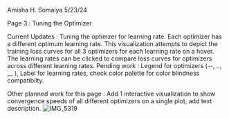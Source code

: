 Amisha H. Somaiya
5/23/24

Page 3.: Tuning the Optimizer

Current Updates : Tuning the optimzer for learning rate. Each optimizer has a different optimum learning rate.
This visualization attempts to depict the training loss curves for all 3 optimizers for each learning rate on a hover. The learning rates can be clicked to compare loss curves for optimizers across different learning rates.
Pending work : Legend for optimizers (--, .., __ ), Label for learning rates, check color palette for color blindness compatibilty. 

Other planned work for this page : Add 1 interactive visualization to show convergence speeds of all different optimizers on a single plot, add text description. 
![IMG_5319](https://github.com/cse512-23s/Tuning-PlaySite/assets/77137571/b364a56a-0b55-4257-b3b2-5e104eed725f)
